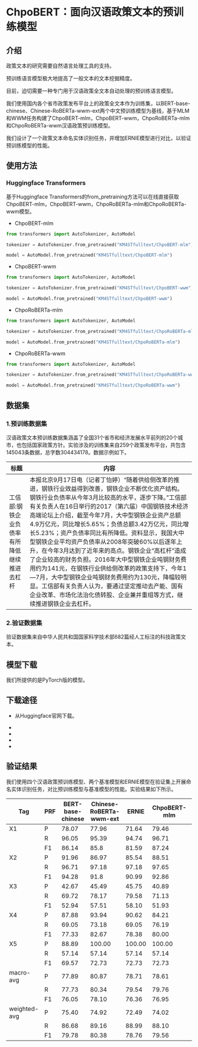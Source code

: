 # ChpoBERT：面向汉语政策文本的预训练模型



## 介绍

政策文本的研究需要自然语言处理工具的支持。

预训练语言模型极大地提高了一般文本的文本挖掘精度。

目前，迫切需要一种专门用于汉语政策全文本自动处理的预训练语言模型。

我们使用国内各个省市政策发布平台上的政策全文本作为训练集，以BERT-base-chinese、Chinese-RoBERTa-wwm-ext两个中文预训练模型为基线，基于MLM和WWM任务构建了ChpoBERT-mlm，ChpoBERT-wwm，ChpoRoBERTa-mlm和ChpoRoBERTa-wwm汉语政策预训练模型。

我们设计了一个政策文本命名实体识别任务，并增加ERNIE模型进行对比，以验证预训练模型的性能。



## 使用方法

### Huggingface Transformers

基于Huggingface Transformers的from_pretraining方法可以在线直接获取ChpoBERT-mlm，ChpoBERT-wwm，ChpoRoBERTa-mlm和ChpoRoBERTa-wwm模型。

- ChpoBERT-mlm

```python
from transformers import AutoTokenizer, AutoModel

tokenizer = AutoTokenizer.from_pretrained("KM4STfulltext/ChpoBERT-mlm")

model = AutoModel.from_pretrained("KM4STfulltext/ChpoBERT-mlm")
```

- ChpoBERT-wwm

```python
from transformers import AutoTokenizer, AutoModel

tokenizer = AutoTokenizer.from_pretrained("KM4STfulltext/ChpoBERT-wwm")

model = AutoModel.from_pretrained("KM4STfulltext/ChpoBERT-wwm")
```

- ChpoRoBERTa-mlm

```python
from transformers import AutoTokenizer, AutoModel

tokenizer = AutoTokenizer.from_pretrained("KM4STfulltext/ChpoRoBERTa-mlm")

model = AutoModel.from_pretrained("KM4STfulltext/ChpoRoBERTa-mlm")
```

- ChpoRoBERTa-wwm

```python
from transformers import AutoTokenizer, AutoModel

tokenizer = AutoTokenizer.from_pretrained("KM4STfulltext/ChpoRoBERTa-wwm")

model = AutoModel.from_pretrained("KM4STfulltext/ChpoRoBERTa-wwm")
```

### 

## 数据集



### 1.预训练数据集

汉语政策文本预训练数据集涵盖了全国31个省市和经济发展水平前列的20个城市，也包括国家政策方针。实验涉及的训练集来自259个政策发布平台，共包含145043条数据，总字数304434178。数据示例如下。

| 标题                                         | 内容                                                         |
| -------------------------------------------- | ------------------------------------------------------------ |
| 工信部:钢铁企业负债率有所降低 继续推进去杠杆 | 本报北京9月17日电（记者丁怡婷）“随着供给侧改革的推进，钢铁行业效益得到改善，钢铁企业不断优化资产结构。钢铁行业负债率从今年3月比较高的水平，逐步下降。”工信部有关负责人在16日举行的2017（第六届）中国钢铁技术经济高端论坛上介绍，截至今年7月，大中型钢铁企业资产总额4.9万亿元，同比增长5.65%；负债总额3.42万亿元，同比增长5.23%；资产负债率同比有所降低。资料显示，我国大中型钢铁企业平均资产负债率从2008年突破60%以后逐年上升，在今年3月达到了近年来的高点。钢铁企业“高杠杆”造成了企业较高的财务负担。2016年大中型钢铁企业吨钢财务费用约为141元，在钢铁行业供给侧改革的政策支持下，今年1—7月，大中型钢铁企业吨钢财务费用约为130元，降幅较明显。工信部有关负责人认为，要通过坚定推动去产能、国有企业改革、市场化法治化债转股、企业兼并重组等方式，继续推进钢铁企业去杠杆。 |



### 2.验证数据集

验证数据集来自中华人民共和国国家科学技术部682篇经人工标注的科技政策文本。



## 模型下载

我们所提供的是PyTorch版的模型。



## 下载途径

- 从Huggingface官网下载。

- [ChpoBERT-mlm]: https://huggingface.co/KM4STfulltext/ChpoBERT-mlm

- [ChpoBERT-wwm]: https://huggingface.co/KM4STfulltext/ChpoBERT-wwm

- [ChpoRoBERTa-mlm]: https://huggingface.co/KM4STfulltext/ChpoRoBERTa-ml

- [ChpoRoBERTa-wwm]: https://huggingface.co/KM4STfulltext/ChpoRoBERTa-wwm

  

## 验证结果

我们使用四个汉语政策预训练模型、两个基准模型和ERNIE模型在验证集上开展命名实体识别任务，对比预训练模型与基准模型的性能。实验结果如下所示。

| Tag          | PRF  | BERT-base-chinese | Chinese-RoBERTa-wwm-ext | ERNIE  | ChpoBERT-mlm | ChpoRoBERTa-mlm | ChpoBERT-wwm | ChpoRoBERTa-wwm | support |
| ------------ | ---- | ----------------- | ----------------------- | ------ | ------------ | --------------- | ------------ | --------------- | :-----: |
| X1           | P    | 78.07             | 77.96                   | 71.64  | 79.46        | 76.44           | 77.96        | 76.44           |   152   |
|              | R    | 96.05             | 95.39                   | 94.74  | 96.71        | 96.05           | 95.39        | 96.05           |         |
|              | F1   | 86.14             | 85.8                    | 81.59  | 87.24        | 85.13           | 85.80        | 85.13           |         |
| X2           | P    | 91.96             | 86.97                   | 85.54  | 88.51        | 89.91           | 88.51        | 89.87           |   213   |
|              | R    | 96.71             | 97.18                   | 97.18  | 97.65        | 96.24           | 97.65        | 95.77           |         |
|              | F1   | 94.28             | 91.8                    | 90.99  | 92.86        | 92.97           | 92.86        | 92.73           |         |
| X3           | P    | 42.67             | 45.49                   | 45.75  | 40.89        | 45.98           | 46.53        | 44.39           |   142   |
|              | R    | 69.72             | 78.17                   | 79.58  | 71.13        | 72.54           | 80.28        | 66.90           |         |
|              | F1   | 52.94             | 57.51                   | 58.10  | 51.93        | 56.28           | 58.91        | 53.37           |         |
| X4           | P    | 87.88             | 93.94                   | 90.62  | 84.21        | 94.12           | 86.84        | 91.43           |   42    |
|              | R    | 69.05             | 73.18                   | 69.05  | 76.19        | 76.19           | 78.57        | 76.19           |         |
|              | F1   | 77.33             | 82.67                   | 78.38  | 80.00        | 84.21           | 82.50        | 83.12           |         |
| X5           | P    | 88.89             | 100.00                  | 100.00 | 100.00       | 100.00          | 100.00       | 100.00          |   14    |
|              | R    | 57.14             | 57.14                   | 57.14  | 57.14        | 57.14           | 57.14        | 57.14           |         |
|              | F1   | 69.57             | 72.73                   | 72.73  | 72.73        | 72.73           | 72.73        | 72.73           |         |
| macro-avg    | P    | 77.89             | 80.87                   | 78.71  | 78.61        | 81.29           | 79.97        | 80.43           |   563   |
|              | R    | 77.73             | 80.34                   | 79.54  | 79.76        | 79.63           | 81.81        | 78.41           |         |
|              | F1   | 76.05             | 78.10                   | 76.36  | 76.95        | 78.26           | 78.56        | 77.42           |         |
| weighted-avg | P    | 75.40             | 74.92                   | 72.49  | 74.02        | 75.76           | 75.23        | 75.14           |   563   |
|              | R    | 86.68             | 89.16                   | 88.99  | 88.10        | 87.74           | 90.23        | 86.14           |         |
|              | F1   | 79.78             | 80.38                   | 78.76  | 79.56        | 80.44           | 81.12        | 79.54           |         |

